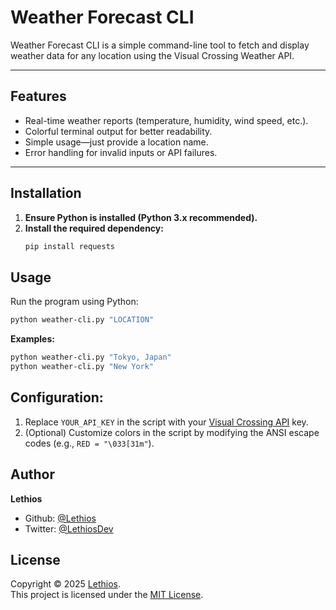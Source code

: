 # Weather Forecast CLI

Weather Forecast CLI is a simple command-line tool to fetch and display weather data for any location using the Visual Crossing Weather API.

---

## Features
- Real-time weather reports (temperature, humidity, wind speed, etc.).
- Colorful terminal output for better readability.
- Simple usage—just provide a location name.
- Error handling for invalid inputs or API failures.

---

## Installation
1. **Ensure Python is installed (Python 3.x recommended).**
2. **Install the required dependency:**
   ```bash
   pip install requests

## Usage
Run the program using Python:
```bash
python weather-cli.py "LOCATION"
```
**Examples:**
```bash
python weather-cli.py "Tokyo, Japan"
python weather-cli.py "New York"
```

## Configuration:
1. Replace `YOUR_API_KEY` in the script with your [Visual Crossing API](https://www.visualcrossing.com/weather-api) key.
2. (Optional) Customize colors in the script by modifying the ANSI escape codes (e.g., `RED = "\033[31m"`).

## Author

**Lethios**
- Github: [@Lethios](https://github.com/Lethios)
- Twitter: [@LethiosDev](https://x.com/LethiosDev)

## License

Copyright © 2025 [Lethios](https://github.com/Lethios).  
This project is licensed under the [MIT License](LICENSE).
